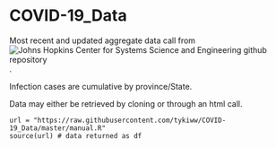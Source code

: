 # COVID-19_Data
Most recent and updated aggregate data call from ![Johns Hopkins Center for Systems Science and Engineering github repository](https://github.com/CSSEGISandData/COVID-19).

Infection cases are cumulative by province/State. 

Data may either be retrieved by cloning or through an html call.

```{python}
url = "https://raw.githubusercontent.com/tykiww/COVID-19_Data/master/manual.R"
source(url) # data returned as df
```
